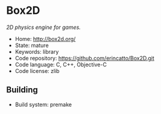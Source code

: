 # Box2D

_2D physics engine for games._

- Home: http://box2d.org/
- State: mature
- Keywords: library
- Code repository: https://github.com/erincatto/Box2D.git
- Code language: C, C++, Objective-C
- Code license: zlib

## Building

- Build system: premake
